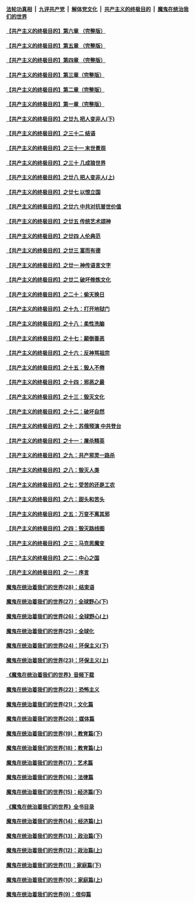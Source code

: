 ####  [法轮功真相](../../../../basic/blob/master/README.md?t=04292101) &nbsp;|&nbsp; [九评共产党](../../../../9ping.md/blob/master/README.md?t=04292101) &nbsp;|&nbsp; [解体党文化](../../../../jtdwh.md/blob/master/README.md?t=04292101)  &nbsp;|&nbsp; [共产主义的终极目的](../../../../gczydzjmd.md/blob/master/README.md?t=04292101) &nbsp;|&nbsp; [魔鬼在统治我们的世界](../../../../mgztzwmdsj.md/blob/master/README.md?t=04292101) 

#### [【共产主义的终极目的】第六章 （完整版）](../pages/nsc422/n11428913.md?t=04292101) 

#### [【共产主义的终极目的】第五章 （完整版）](../pages/nsc422/n11428912.md?t=04292101) 

#### [【共产主义的终极目的】第四章 （完整版）](../pages/nsc422/n11428907.md?t=04292101) 

#### [【共产主义的终极目的】第三章（完整版）](../pages/nsc422/n11428848.md?t=04292101) 

#### [【共产主义的终极目的】第二章（完整版）](../pages/nsc422/n11428831.md?t=04292101) 

#### [【共产主义的终极目的】第一章（完整版）](../pages/nsc422/n11417651.md?t=04292101) 

#### [【共产主义的终极目的】之廿九 把人变非人(下)](../pages/nsc422/n11344140.md?t=04292101) 

#### [【共产主义的终极目的】之三十二 结语](../pages/nsc422/n11360535.md?t=04292101) 

#### [【共产主义的终极目的】之三十一 末世景观](../pages/nsc422/n11351129.md?t=04292101) 

#### [【共产主义的终极目的】之三十 几成狼世界](../pages/nsc422/n11348280.md?t=04292101) 

#### [【共产主义的终极目的】之廿八 把人变非人(上)](../pages/nsc422/n11340492.md?t=04292101) 

#### [【共产主义的终极目的】之廿七 以恨立国](../pages/nsc422/n11336944.md?t=04292101) 

#### [【共产主义的终极目的】之廿六 中共对抗普世价值](../pages/nsc422/n11324785.md?t=04292101) 

#### [【共产主义的终极目的】之廿五 传统艺术颂神](../pages/nsc422/n11296396.md?t=04292101) 

#### [【共产主义的终极目的】之廿四 人伦典范](../pages/nsc422/n11296397.md?t=04292101) 

#### [【共产主义的终极目的】之廿三 富而有德](../pages/nsc422/n11283598.md?t=04292101) 

#### [【共产主义的终极目的】之廿一 神传语言文字](../pages/nsc422/n11263265.md?t=04292101) 

#### [【共产主义的终极目的】之廿二 破坏修炼文化](../pages/nsc422/n11245728.md?t=04292101) 

#### [【共产主义的终极目的】之二十：偷天换日](../pages/nsc422/n11238846.md?t=04292101) 

#### [【共产主义的终极目的】之十九：打开地狱门](../pages/nsc422/n11206376.md?t=04292101) 

#### [【共产主义的终极目的】之十八：柔性洗脑](../pages/nsc422/n11199994.md?t=04292101) 

#### [【共产主义的终极目的】之十七：颠倒善恶](../pages/nsc422/n11179782.md?t=04292101) 

#### [【共产主义的终极目的】之十六：反神骂祖宗](../pages/nsc422/n11166798.md?t=04292101) 

#### [【共产主义的终极目的】之十五：毁人不倦](../pages/nsc422/n11166792.md?t=04292101) 

#### [【共产主义的终极目的】之十四：邪恶之最](../pages/nsc422/n11150249.md?t=04292101) 

#### [【共产主义的终极目的】之十三：毁灭文化](../pages/nsc422/n11135227.md?t=04292101) 

#### [【共产主义的终极目的】之十二：破坏自然](../pages/nsc422/n11135214.md?t=04292101) 

#### [【共产主义的终极目的】之十：苏俄预演 中共登台](../pages/nsc422/n11118424.md?t=04292101) 

#### [【共产主义的终极目的】之十一：屠杀精英](../pages/nsc422/n11118442.md?t=04292101) 

#### [【共产主义的终极目的】之九：共产邪灵一路杀](../pages/nsc422/n11114139.md?t=04292101) 

#### [【共产主义的终极目的】之八：毁灭人类](../pages/nsc422/n11108503.md?t=04292101) 

#### [【共产主义的终极目的】之七：受苦的还是工农](../pages/nsc422/n11101809.md?t=04292101) 

#### [【共产主义的终极目的】之六：甜头和苦头](../pages/nsc422/n11096971.md?t=04292101) 

#### [【共产主义的终极目的】之五：万变不离其邪](../pages/nsc422/n11091285.md?t=04292101) 

#### [【共产主义的终极目的】之四：毁灭路线图](../pages/nsc422/n11086284.md?t=04292101) 

#### [【共产主义的终极目的】之三：马克思魔变](../pages/nsc422/n11061941.md?t=04292101) 

#### [【共产主义的终极目的】之二：中心之国](../pages/nsc422/n11047728.md?t=04292101) 

#### [【共产主义的终极目的】之一：序言](../pages/nsc422/n11086077.md?t=04292101) 

#### [魔鬼在统治着我们的世界(28)：结束语](../pages/nsc422/n10936246.md?t=04292101) 

#### [魔鬼在统治着我们的世界(27)：全球野心(下)](../pages/nsc422/n10928319.md?t=04292101) 

#### [魔鬼在统治着我们的世界(26)：全球野心(上)](../pages/nsc422/n10900318.md?t=04292101) 

#### [魔鬼在统治着我们的世界(25)：全球化](../pages/nsc422/n10788205.md?t=04292101) 

#### [魔鬼在统治着我们的世界(24)：环保主义(下)](../pages/nsc422/n10695307.md?t=04292101) 

#### [魔鬼在统治着我们的世界(23)：环保主义(上)](../pages/nsc422/n10688613.md?t=04292101) 

#### [《魔鬼在统治着我们的世界》音频下载](../pages/nsc422/n10635553.md?t=04292101) 

#### [魔鬼在统治着我们的世界(22)：恐怖主义](../pages/nsc422/n10614727.md?t=04292101) 

#### [魔鬼在统治着我们的世界(21)：文化篇](../pages/nsc422/n10597706.md?t=04292101) 

#### [魔鬼在统治着我们的世界(20)：媒体篇](../pages/nsc422/n10586579.md?t=04292101) 

#### [魔鬼在统治着我们的世界(19)：教育篇(下)](../pages/nsc422/n10564808.md?t=04292101) 

#### [魔鬼在统治着我们的世界(18)：教育篇(上)](../pages/nsc422/n10526970.md?t=04292101) 

#### [魔鬼在统治着我们的世界(17)：艺术篇](../pages/nsc422/n10499093.md?t=04292101) 

#### [魔鬼在统治着我们的世界(16)：法律篇](../pages/nsc422/n10485969.md?t=04292101) 

#### [魔鬼在统治着我们的世界(15)：经济篇(下)](../pages/nsc422/n10469975.md?t=04292101) 

#### [《魔鬼在统治着我们的世界》全书目录](../pages/nsc422/n10464261.md?t=04292101) 

#### [魔鬼在统治着我们的世界(14)：经济篇(上)](../pages/nsc422/n10457370.md?t=04292101) 

#### [魔鬼在统治着我们的世界(13)：政治篇(下)](../pages/nsc422/n10448270.md?t=04292101) 

#### [魔鬼在统治着我们的世界(12)：政治篇(上)](../pages/nsc422/n10444576.md?t=04292101) 

#### [魔鬼在统治着我们的世界(11)：家庭篇(下)](../pages/nsc422/n10440961.md?t=04292101) 

#### [魔鬼在统治着我们的世界(10)：家庭篇(上)](../pages/nsc422/n10435448.md?t=04292101) 

#### [魔鬼在统治着我们的世界(9)：信仰篇](../pages/nsc422/n10432159.md?t=04292101) 

